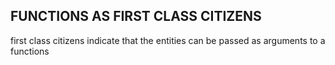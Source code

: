 ## FUNCTIONS AS FIRST CLASS CITIZENS
first class citizens indicate that the entities can be passed as arguments to a functions